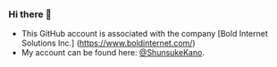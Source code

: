 ### Hi there 👋

- This GitHub account is associated with the company [Bold Internet Solutions Inc.] (https://www.boldinternet.com/)
- My account can be found here: [@ShunsukeKano](https://github.com/ShunsukeKano/).
